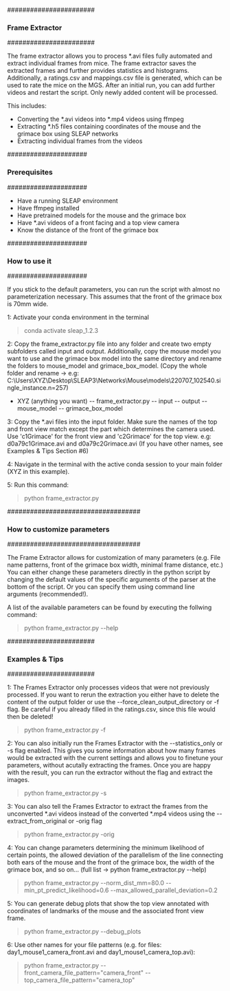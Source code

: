 #######################
### Frame Extractor ###
#######################

The frame extractor allows you to process *.avi files fully automated and extract individual frames from mice.
The frame extractor saves the extracted frames and further provides statistics and histograms.
Additionally, a ratings.csv and mappings.csv file is generated, which can be used to rate the mice on the MGS.
After an initial run, you can add further videos and restart the script. Only newly added content will be processed.

This includes:
- Converting the *.avi videos into *.mp4 videos using ffmpeg
- Extracting *.h5 files containing coordinates of the mouse and the grimace box using SLEAP networks
- Extracting individual frames from the videos

#####################
### Prerequisites ###
#####################

- Have a running SLEAP environment
- Have ffmpeg installed
- Have pretrained models for the mouse and the grimace box
- Have *.avi videos of a front facing and a top view camera
- Know the distance of the front of the grimace box

#####################
### How to use it ###
#####################

If you stick to the default parameters, you can run the script with almost no parameterization necessary.
This assumes that the front of the grimace box is 70mm wide.

1: Activate your conda environment in the terminal
> conda activate sleap_1.2.3

2: Copy the frame_extractor.py file into any folder and create two empty subfolders called input and output. Additionally,
copy the mouse model you want to use and the grimace box model into the same directory and rename the folders to mouse_model
and grimace_box_model. (Copy the whole folder and rename -> e.g: C:\Users\XYZ\Desktop\SLEAP3\Networks\Mouse\models\220707_102540.single_instance.n=257)
- XYZ (anything you want)
-- frame_extractor.py
-- input
-- output
-- mouse_model
-- grimace_box_model

3: Copy the *.avi files into the input folder. Make sure the names of the top and front view match except the
   part which determines the camera used. Use 'c1Grimace' for the front view and 'c2Grimace' for the top view.
   e.g: d0a79c1Grimace.avi and d0a79c2Grimace.avi (If you have other names, see Examples & Tips Section #6)

4: Navigate in the terminal with the active conda session to your main folder (XYZ in this example).

5: Run this command:
> python frame_extractor.py


###################################
### How to customize parameters ###
###################################

The Frame Extractor allows for customization of many parameters (e.g. File name patterns, front of the grimace box width, minimal frame distance, etc.)
You can either change these parameters directly in the python script by changing the default values of the specific arguments
of the parser at the bottom of the script. Or you can specify them using command line arguments (recommended!).

A list of the available parameters can be found by executing the follwing command:
> python frame_extractor.py --help


#######################
### Examples & Tips ###
#######################

1: The Frames Extractor only processes videos that were not previously processed. If you want to rerun the extraction you either have to
   delete the content of the output folder or use the --force_clean_output_directory or -f flag. Be careful if you already filled in the ratings.csv,
   since this file would then be deleted!
> python frame_extractor.py -f

2: You can also initially run the Frames Extractor with the --statistics_only or -s flag enabled. This gives you some information about how many frames
   would be extracted with the current settings and allows you to finetune your parameters, without acutally extracting the frames. Once you are happy
   with the result, you can run the extractor without the flag and extract the images.
> python frame_extractor.py -s

3: You can also tell the Frames Extractor to extract the frames from the unconverted *.avi videos instead of the converted *.mp4 videos using the
   --extract_from_original or -orig flag
> python frame_extractor.py -orig

4: You can change parameters determining the minimum likelihood of certain points, the allowed deviation of the parallelism of the line connecting both
   ears of the mouse and the front of the grimace box, the width of the grimace box, and so on... (full list -> python frame_extractor.py --help)
> python frame_extractor.py --norm_dist_mm=80.0 --min_pt_predict_likelihood=0.6 --max_allowed_parallel_deviation=0.2

5: You can generate debug plots that show the top view annotated with coordinates of landmarks of the mouse and the associated front view frame.
> python frame_extractor.py --debug_plots

6: Use other names for your file patterns (e.g. for files: day1_mouse1_camera_front.avi and day1_mouse1_camera_top.avi):
> python frame_extractor.py --front_camera_file_pattern="camera_front" --top_camera_file_pattern="camera_top"
